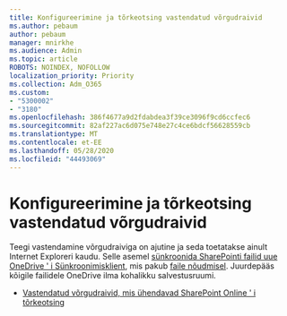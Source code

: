 ```yaml
---
title: Konfigureerimine ja tõrkeotsing vastendatud võrgudraivid
ms.author: pebaum
author: pebaum
manager: mnirkhe
ms.audience: Admin
ms.topic: article
ROBOTS: NOINDEX, NOFOLLOW
localization_priority: Priority
ms.collection: Adm_O365
ms.custom:
- "5300002"
- "3180"
ms.openlocfilehash: 386f4677a9d2fdabdea3f39ce3096f9cd6ccfec6
ms.sourcegitcommit: 82af227ac6d075e748e27c4ce6bdcf56628559cb
ms.translationtype: MT
ms.contentlocale: et-EE
ms.lasthandoff: 05/28/2020
ms.locfileid: "44493069"
---
```

# <a name="configure-and-troubleshoot-mapped-network-drives"></a>Konfigureerimine ja tõrkeotsing vastendatud võrgudraivid

Teegi vastendamine võrgudraiviga on ajutine ja seda toetatakse ainult Internet Exploreri kaudu. Selle asemel [sünkroonida SharePointi failid uue OneDrive ' i Sünkroonimisklient](https://support.office.com/article/6de9ede8-5b6e-4503-80b2-6190f3354a88), mis pakub [faile nõudmisel](https://support.office.com/article/0e6860d3-d9f3-4971-b321-7092438fb38e). Juurdepääs kõigile failidele OneDrive ilma kohalikku salvestusruumi.

- [Vastendatud võrgudraivid, mis ühendavad SharePoint Online ' i tõrkeotsing](https://docs.microsoft.com/sharepoint/support/administration/troubleshoot-mapped-network-drives)
